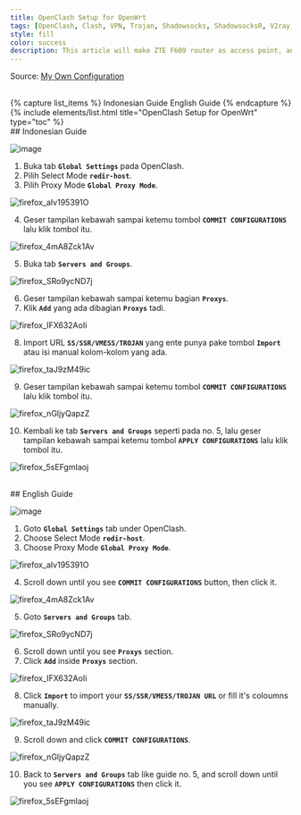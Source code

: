 ```yaml
---
title: OpenClash Setup for OpenWrt
tags: [OpenClash, Clash, VPN, Trojan, Shadowsocks, ShadowsocksR, V2ray, OpenWrt]
style: fill
color: success
description: This article will make ZTE F609 router as access point, and it will take the internet connection from OpenWrt router by disabling DHCP.
---
```


Source: [My Own Configuration](https://github.com/helmiau/openwrt-config/blob/main/zte-f609-v3-conf/setting-zte-f609-v3.md#setting-zte-f609-v3-build-jun-2020)


<br>
{% capture list_items %}
Indonesian Guide
English Guide
{% endcapture %}
{% include elements/list.html title="OpenClash Setup for OpenWrt" type="toc" %}

<br>
## Indonesian Guide

![image](https://user-images.githubusercontent.com/20932301/123377774-7e05b700-d5b6-11eb-97e3-bd7847b41244.png)

1. Buka tab **```Global Settings```** pada OpenClash.
2. Pilih Select Mode **```redir-host```**.
3. Pilih Proxy Mode **```Global Proxy Mode```**.

![firefox_aIv195391O](https://user-images.githubusercontent.com/20932301/123380876-2f5a1c00-d5ba-11eb-8aa5-26858ef34cbe.png)

4. Geser tampilan kebawah sampai ketemu tombol **```COMMIT CONFIGURATIONS```** lalu klik tombol itu.

![firefox_4mA8Zck1Av](https://user-images.githubusercontent.com/20932301/123381075-75af7b00-d5ba-11eb-8916-d23eb9b441e6.png)

5. Buka tab **```Servers and Groups```**.

![firefox_SRo9ycND7j](https://user-images.githubusercontent.com/20932301/123381230-a7284680-d5ba-11eb-9acf-bab4f4bbf729.png)

6. Geser tampilan kebawah sampai ketemu bagian **```Proxys```**.
7. Klik **```Add```** yang ada dibagian **```Proxys```** tadi.

![firefox_IFX632AoIi](https://user-images.githubusercontent.com/20932301/123382382-15b9d400-d5bc-11eb-9af2-98aa28758366.png)

8. Import URL **```SS/SSR/VMESS/TROJAN```** yang ente punya pake tombol **```Import```** atau isi manual kolom-kolom yang ada.

![firefox_taJ9zM49ic](https://user-images.githubusercontent.com/20932301/123382427-2407f000-d5bc-11eb-8f3a-af51c7db6603.png)

9. Geser tampilan kebawah sampai ketemu tombol  **```COMMIT CONFIGURATIONS```** lalu klik tombol itu.

![firefox_nGljyQapzZ](https://user-images.githubusercontent.com/20932301/123382675-69c4b880-d5bc-11eb-9a88-b633fa1ec40b.png)

10. Kembali ke tab **```Servers and Groups```** seperti pada no. 5, lalu geser tampilan kebawah sampai ketemu tombol **```APPLY CONFIGURATIONS```**  lalu klik tombol itu.

![firefox_5sEFgmIaoj](https://user-images.githubusercontent.com/20932301/123382913-b14b4480-d5bc-11eb-8c98-322c3fe42b00.png)


<br>
## English Guide

![image](https://user-images.githubusercontent.com/20932301/123377774-7e05b700-d5b6-11eb-97e3-bd7847b41244.png)

1. Goto **```Global Settings```** tab under OpenClash.
2. Choose Select Mode **```redir-host```**.
3. Choose Proxy Mode **```Global Proxy Mode```**.

![firefox_aIv195391O](https://user-images.githubusercontent.com/20932301/123380876-2f5a1c00-d5ba-11eb-8aa5-26858ef34cbe.png)

4. Scroll down until you see **```COMMIT CONFIGURATIONS```** button, then click it.

![firefox_4mA8Zck1Av](https://user-images.githubusercontent.com/20932301/123381075-75af7b00-d5ba-11eb-8916-d23eb9b441e6.png)

5. Goto **```Servers and Groups```** tab.

![firefox_SRo9ycND7j](https://user-images.githubusercontent.com/20932301/123381240-aa233700-d5ba-11eb-81dc-730aba2c65c1.png)

6. Scroll down until you see **```Proxys```** section.
7. Click **```Add```** inside **```Proxys```** section.

![firefox_IFX632AoIi](https://user-images.githubusercontent.com/20932301/123382359-105c8980-d5bc-11eb-8212-1da04bb0afbe.png)

8. Click **```Import```** to import your **```SS/SSR/VMESS/TROJAN URL```** or fill it's coloumns manually.

![firefox_taJ9zM49ic](https://user-images.githubusercontent.com/20932301/123382444-28340d80-d5bc-11eb-9161-4805b55f7f18.png)

9. Scroll down and click  **```COMMIT CONFIGURATIONS```**.

![firefox_nGljyQapzZ](https://user-images.githubusercontent.com/20932301/123382665-66c9c800-d5bc-11eb-825b-74e285daec31.png)

10. Back to **```Servers and Groups```** tab like guide no. 5, and scroll down until you see **```APPLY CONFIGURATIONS```** then click it.

![firefox_5sEFgmIaoj](https://user-images.githubusercontent.com/20932301/123382899-ad1f2700-d5bc-11eb-8c68-243702186a08.png)
